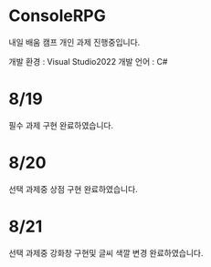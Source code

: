 # ConsoleRPG

내일 배움 캠프 개인 과제 진행중입니다.


개발 환경 : Visual Studio2022
개발 언어 : C#

# 8/19
필수 과제 구현 완료하였습니다.

# 8/20
선택 과제중 상점 구현 완료하였습니다.

# 8/21
선택 과제중 강화창 구현및 글씨 색깔 변경 완료하였습니다.
